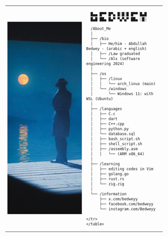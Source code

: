 <center>
  <table>
    <tr>
      <td style="width: 50%;">
        <img src="https://github.com/Bedwey/Bedwey/blob/main/image.jpg" alt="bedwey" style="width: 200%; border: none;"/>
      </td>
      <td style="width: 50%; vertical-align: top;">
        <p style="font-family: monospace; font-size: 16px;">
        
      
      █▄▄ █▀▀ █▀▄ █░█░█ █▀▀ █▄█
      █▄█ ██▄ █▄▀ ▀▄▀▄▀ ██▄ ░█░
      
  </p>

      /About_Me
      │
      ├── /bio
      │   ├── He/him - Abdullah Bedwey - (arabic + english)
      │   ├── /Law graduated
      │   └── /Alx (software engineering 2024)
      │
      ├── /os
      │   ├── /linux
      │   │   └── arch_linux (main)
      │   └── /windows
      │       └── Windows 11: with WSL (Ubuntu)
      │
      ├── /languages
      │   ├── C.c
      │   ├── dart
      │   ├── C++.cpp
      │   ├── python.py
      │   └── database.sql
      │   ├── bash_script.sh
      │   ├── shell_script.sh
      │   ├── /assembly.asm
      │   │   └── (ARM x86_64)
      │
      ├── /learning
      │   ├── editing codes in Vim
      │   ├── golang.go
      │   ├── rust.rs
      │   └── zig.zig
      │
      └── /information
          ├── x.com/bedweyy
          ├── facebook.com/bedweyy
          └── instagram.com/Bedweyy

    </tr>
    </table>
  </center>
